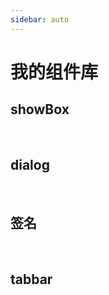 ```yaml
---
sidebar: auto
---
```


# 我的组件库

## showBox

<br>
<!-- <ShowBox /> -->

## dialog

<br>
<!-- <MyDialog /> -->

## 签名
<br>
<!-- <MySignature /> -->

## tabbar

<br>
<!-- <MyTabbar /> -->


